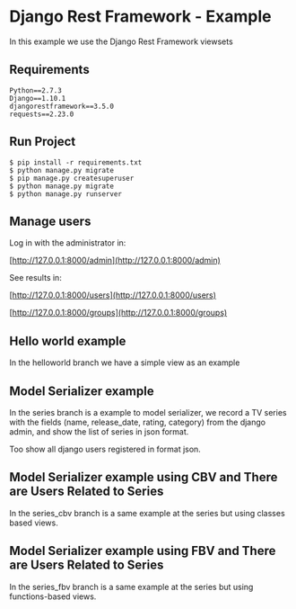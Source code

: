 # Django Rest Framework - Example
In this example we use the Django Rest Framework viewsets

## Requirements
```
Python==2.7.3
Django==1.10.1
djangorestframework==3.5.0
requests==2.23.0
```

## Run Project
```
$ pip install -r requirements.txt
$ python manage.py migrate
$ pip manage.py createsuperuser
$ python manage.py migrate
$ python manage.py runserver
```

## Manage users
Log in with the administrator in:

[http://127.0.0.1:8000/admin](http://127.0.0.1:8000/admin)

See results in:

[http://127.0.0.1:8000/users](http://127.0.0.1:8000/users)

[http://127.0.0.1:8000/groups](http://127.0.0.1:8000/groups)

## Hello world example
In the helloworld branch we have a simple view as an example

## Model Serializer example
In the series branch is a example to model serializer, we record
a TV series with the fields (name, release_date, rating, category)
from the django admin, and show the list of series in json format.

Too show all django users registered in format json.

## Model Serializer example using CBV and There are Users Related to Series
In the series_cbv branch is a same example at the series but
using classes based views.

## Model Serializer example using FBV and There are Users Related to Series
In the series_fbv branch is a same example at the series but
using functions-based views.
